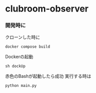 # clubroom-observer

### 開発時に
クローンした時に
```
docker compose build
```
Dockerの起動
```
sh dockUp
```
赤色のBashが起動したら成功
実行する時は
```
python main.py
```

